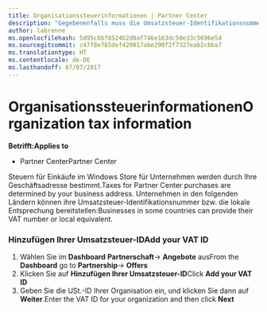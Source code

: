 ```yaml
---
title: Organisationssteuerinformationen | Partner Center
description: "Gegebenenfalls muss die Umsatzsteuer-Identifikationsnummer Ihres Unternehmens hinzugefügt werden"
author: labrenne
ms.openlocfilehash: 5d95c6bf8524b2d8af746e163dc50e33c5696e54
ms.sourcegitcommit: c47f8e765def420017abe290f2f7327eab2cbba7
ms.translationtype: HT
ms.contentlocale: de-DE
ms.lasthandoff: 07/07/2017
---
```

# <a name="organization-tax-information"></a><span data-ttu-id="ba651-103">Organisationssteuerinformationen</span><span class="sxs-lookup"><span data-stu-id="ba651-103">Organization tax information</span></span>

**<span data-ttu-id="ba651-104">Betrifft:</span><span class="sxs-lookup"><span data-stu-id="ba651-104">Applies to</span></span>**

-  <span data-ttu-id="ba651-105">Partner Center</span><span class="sxs-lookup"><span data-stu-id="ba651-105">Partner Center</span></span>

<span data-ttu-id="ba651-106">Steuern für Einkäufe im Windows Store für Unternehmen werden durch Ihre Geschäftsadresse bestimmt.</span><span class="sxs-lookup"><span data-stu-id="ba651-106">Taxes for Partner Center purchases are determined by your business address.</span></span> <span data-ttu-id="ba651-107">Unternehmen in den folgenden Ländern können ihre Umsatzsteuer-Identifikationsnummer bzw. die lokale Entsprechung bereitstellen:</span><span class="sxs-lookup"><span data-stu-id="ba651-107">Businesses in some countries can provide their VAT number or local equivalent.</span></span>

### <a name="add-your-vat-id"></a><span data-ttu-id="ba651-108">Hinzufügen Ihrer Umsatzsteuer-ID</span><span class="sxs-lookup"><span data-stu-id="ba651-108">Add your VAT ID</span></span>

1.  <span data-ttu-id="ba651-109">Wählen Sie im **Dashboard** **Partnerschaft**-> **Angebote** aus</span><span class="sxs-lookup"><span data-stu-id="ba651-109">From the **Dashboard** go to **Partnership**-> **Offers**</span></span>
2.  <span data-ttu-id="ba651-110">Klicken Sie auf **Hinzufügen Ihrer Umsatzsteuer-ID**</span><span class="sxs-lookup"><span data-stu-id="ba651-110">Click **Add your VAT ID**</span></span>
3.  <span data-ttu-id="ba651-111">Geben Sie die USt.-ID Ihrer Organisation ein, und klicken Sie dann auf **Weiter**.</span><span class="sxs-lookup"><span data-stu-id="ba651-111">Enter the VAT ID for your organization and then click **Next**</span></span>





 




